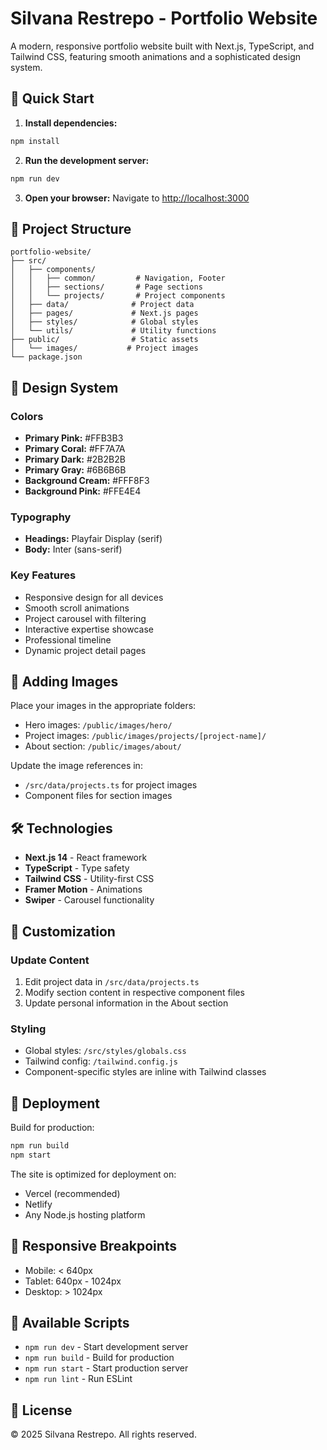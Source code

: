 # Silvana Restrepo - Portfolio Website

A modern, responsive portfolio website built with Next.js, TypeScript, and Tailwind CSS, featuring smooth animations and a sophisticated design system.

## 🚀 Quick Start

1. **Install dependencies:**
```bash
npm install
```

2. **Run the development server:**
```bash
npm run dev
```

3. **Open your browser:**
Navigate to [http://localhost:3000](http://localhost:3000)

## 📁 Project Structure

```
portfolio-website/
├── src/
│   ├── components/
│   │   ├── common/         # Navigation, Footer
│   │   ├── sections/       # Page sections
│   │   └── projects/       # Project components
│   ├── data/              # Project data
│   ├── pages/             # Next.js pages
│   ├── styles/            # Global styles
│   └── utils/             # Utility functions
├── public/                # Static assets
│   └── images/           # Project images
└── package.json
```

## 🎨 Design System

### Colors
- **Primary Pink:** #FFB3B3
- **Primary Coral:** #FF7A7A
- **Primary Dark:** #2B2B2B
- **Primary Gray:** #6B6B6B
- **Background Cream:** #FFF8F3
- **Background Pink:** #FFE4E4

### Typography
- **Headings:** Playfair Display (serif)
- **Body:** Inter (sans-serif)

### Key Features
- Responsive design for all devices
- Smooth scroll animations
- Project carousel with filtering
- Interactive expertise showcase
- Professional timeline
- Dynamic project detail pages

## 📸 Adding Images

Place your images in the appropriate folders:
- Hero images: `/public/images/hero/`
- Project images: `/public/images/projects/[project-name]/`
- About section: `/public/images/about/`

Update the image references in:
- `/src/data/projects.ts` for project images
- Component files for section images

## 🛠️ Technologies

- **Next.js 14** - React framework
- **TypeScript** - Type safety
- **Tailwind CSS** - Utility-first CSS
- **Framer Motion** - Animations
- **Swiper** - Carousel functionality

## 📝 Customization

### Update Content
1. Edit project data in `/src/data/projects.ts`
2. Modify section content in respective component files
3. Update personal information in the About section

### Styling
- Global styles: `/src/styles/globals.css`
- Tailwind config: `/tailwind.config.js`
- Component-specific styles are inline with Tailwind classes

## 🚢 Deployment

Build for production:
```bash
npm run build
npm start
```

The site is optimized for deployment on:
- Vercel (recommended)
- Netlify
- Any Node.js hosting platform

## 📱 Responsive Breakpoints

- Mobile: < 640px
- Tablet: 640px - 1024px
- Desktop: > 1024px

## 🔧 Available Scripts

- `npm run dev` - Start development server
- `npm run build` - Build for production
- `npm run start` - Start production server
- `npm run lint` - Run ESLint

## 📄 License

© 2025 Silvana Restrepo. All rights reserved.